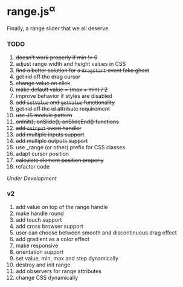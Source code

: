 # range.js<sup>α</sup>
Finally, a range slider that we all deserve.

### TODO

1. ~~doesn't work properly if min != 0~~
2. adjust range width and height values in CSS
3. ~~find a better solution for a `dragstart` event fake ghost~~
4. ~~get rid off the drag cursor~~
5. ~~change value on click~~
6. ~~make default value = (max + min) / 2~~
7. improve behavior if styles are disabled
8. ~~add `setValue` and `getValue` functionality~~
9. ~~get rid off the id attribute requirement~~
10. ~~use JS module pattern~~
11. ~~onInit(), onSlide(), onSlideEnd() functions~~
12. ~~add `oninput` event handler~~
13. ~~add multiple inputs support~~
14. ~~add multiple outputs support~~
15. use _range (or other) prefix for CSS classes
16. adapt cursor position
17. ~~calculate element position properly~~
18. refactor code

_Under Development_



### v2

1. add value on top of the range handle
2. make handle round
3. add touch support
4. add cross browser support
5. user can choose between smooth and discontinuous drag effect
6. add gradient as a color effect
7. make responsive
8. orientation support
9. set value, min, max and step dynamically
10. destroy and init range
11. add observers for range attributes 
12. change CSS dynamically
